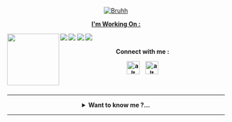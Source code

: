 <p align="center"> <a href="https://github.com/Rlxfly"><img src="http://readme-typing-svg.herokuapp.com?color=2596be&center=true&vCenter=true&multiline=false&lines=Welcome+To+My+Profile;Give+Star+And+Forks;To+My+Repos:)" alt="Bruhh"></p>

<p align="center"><b>I'm Working On :<b></p>

[![](https://img.shields.io/badge/-NPM-cb3837?style=flat-square&logo=npm&logoColor=white)](https://npmjs.com/)
[![](https://img.shields.io/badge/-Python-fcc624?style=flat-square&logo=python&logoColor=white)](https://www.python.org/)
[![](https://img.shields.io/badge/-Node.js-43853d?style=flat-square&logo=node.js&logoColor=ffffff)](https://nodejs.org/)
[![](https://img.shields.io/badge/Coffeescript-0078D4?style=flat-square&logo=coffeescript&logoColor=white)](https://nodejs.org/)
<img src="https://avatars.githubusercontent.com/mxdies" width="120" height="120" align="left">
<center>
Connect with me :

<a href="https://instagram.com/manxtodd"><img src="https://cdn-icons-png.flaticon.com/512/174/174855.png" alt="alt text" width="30" height="30"></a>
 &nbsp;&nbsp; 
<a href="https://youtube.com/c/manxtodd"><img src="https://cdn.cdnlogo.com/logos/y/57/youtube-icon.svg" alt="alt text" width="30" height="30"></a>




&nbsp;&nbsp;     &nbsp;&nbsp;    &nbsp;&nbsp;   &nbsp;&nbsp;
____
<details>
<summary>Want to know me ?...</summary>
<p>

> I'm Just A Student Engaged In The World Of Coding.

```javascript
class AboutMe
{
    constructor(me) { 
    this.firstname = "Muhammad";
    this.lastname = "##censored##";
    this.age ="##censored##";
    this.hobby = ["Coding" , "Music", "Editing" , "Writing"];
  }
    codingSkill(me){
    let skill = ["Javascript","Python","NodeJS","Coffeescript"];
    }
}

throw "Sorry If My Data Is Unknown:u";

```
</details>

____
